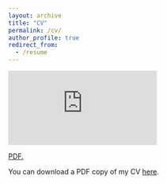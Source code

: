 ```yaml
---
layout: archive
title: "CV"
permalink: /cv/
author_profile: true
redirect_from:
  - /resume
---
```


<embed src="https://martha-wilfhart.github.io/files/Wilfahrt_CV_Current.pdf" type="application/pdf" />

<a href="martha-wilfhart.github.io/files/Wilfahrt_CV_Current.pdf" target="_blank">PDF.</a>

You can download a PDF copy of my CV [here](/files/Wilfahrt_CV_Current.pdf).
